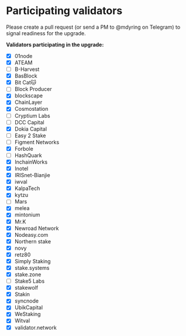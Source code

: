# Participating validators

Please create a pull request (or send a PM to @mdyring on Telegram) to signal readiness for the upgrade.

**Validators participating in the upgrade:**
* [x] 01node
* [x] ATEAM
* [ ] B-Harvest
* [x] BasBlock
* [x] Bit Cat🐱
* [ ] Block Producer
* [x] blockscape
* [x] ChainLayer
* [x] Cosmostation
* [ ] Cryptium Labs
* [ ] DCC Capital
* [x] Dokia Capital
* [ ] Easy 2 Stake
* [ ] Figment Networks
* [x] Forbole
* [ ] HashQuark
* [x] InchainWorks
* [x] Inotel
* [x] IRISnet-Bianjie
* [x] iwval
* [x] KalpaTech
* [x] kytzu
* [ ] Mars
* [x] melea
* [x] mintonium
* [x] Mr.K
* [x] Newroad Network
* [x] Nodeasy.com
* [x] Northern stake
* [x] novy
* [x] retz80
* [x] Simply Staking
* [x] stake.systems
* [x] stake.zone
* [ ] Stake5 Labs
* [x] stakewolf
* [x] Stakin
* [x] syncnode
* [x] UbikCapital
* [x] WeStaking
* [x] Witval
* [x] validator.network

